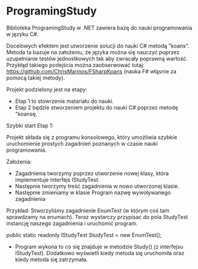 ProgramingStudy
===============

Biblioteka ProgramingStudy w .NET zawiera bazę do nauki programowania w języku C#. 

Docelowych efektem jest utworzenie solucji do nauki C# metodą "koans". Metoda ta bazuje na założeniu, że języka można się nauczyć poprzez uzupełnianie testów jednostkowych tak aby zwracały poprawną wartość. Przykłąd takiego podejścia można zaobserwować tutaj: https://github.com/ChrisMarinos/FSharpKoans (nauka F# włąsnie za pomocą takiej metody).

Projekt podzielony jest na etapy:

* Etap 1 to stowrzenie matariału do nauki.
* Etap 2 będzie stworzeniem projektu do nauki C# poprzez metodę "koansę.


Szybki start Etap 1:

Projekt składa się z programu konsolowego, który umożliwia szybkie uruchomienie prostych zagadnień poznanych w czasie nauki programowania.

Założenia:

- Zagadnienia tworzymy poprzez utworzenie nowej klasy, która implementuje interfejs IStudyTest. 
- Następnie tworzymy treść zagadnienia w nowo utworzonej klasie.
- Następnie zmieniamy w klasie Program nazwę wywoływanego zagadnienia 

Przykład:
Stworzyliśmy zagadnienie EnumTest (w którym coś tam sprawdzamy na enumach). Teraz wystarczy przypisać do pola StudyTest instancję naszego zagadnienia i uruchomić program.

public static readonly IStudyTest StudyTest = new EnumTest();

- Program wykona to co się znajduje w metodzie Study() (z interfejsu IStudyTest). Dodatkowo wyświetli kiedy metoda się uruchomiła oraz kiedy metoda się zatrzymała.






